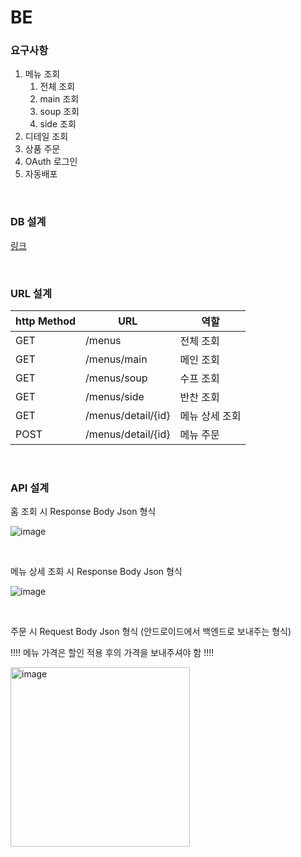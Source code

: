 # BE

### 요구사항

1. 메뉴 조회
   1. 전체 조회
   2. main 조회
   3. soup 조회
   4. side 조회
2. 디테일 조회
3. 상품 주문
4. OAuth 로그인
5. 자동배포

<br>

### DB 설계

[링크](https://docs.google.com/spreadsheets/d/1opVci7IUWq1uetNHIewXkxdeOnB9R_RccBbU6THEJCI/edit#gid=0)

<br>

### URL 설계

|http Method|URL| 역할 |
| -- | -- | -- |
| GET | /menus       | 전체 조회 |
| GET | /menus/main  | 메인 조회 |
| GET | /menus/soup  | 수프 조회 |
| GET | /menus/side  | 반찬 조회 |
| GET | /menus/detail/{id}  | 메뉴 상세 조회 |
| POST | /menus/detail/{id} | 메뉴 주문 |

<br>

### API 설계

홈 조회 시 Response Body Json 형식

![image](https://user-images.githubusercontent.com/81368630/164416950-bf6ad03c-94ce-4c36-a164-b1a55969f1a5.png)

<br>

메뉴 상세 조회 시 Response Body Json 형식

![image](https://user-images.githubusercontent.com/81368630/164416608-1a457c11-fbdc-4d2d-b1db-95cbbff86d42.png)

<br>

주문 시 Request Body Json 형식 (안드로이드에서 백엔드로 보내주는 형식)

!!!! 메뉴 가격은 할인 적용 후의 가격을 보내주셔야 함 !!!!

<img width="287" alt="image" src="https://user-images.githubusercontent.com/81368630/164470457-4ef4fff1-ee0f-4f4b-ad27-3d506b9e8a72.png">

